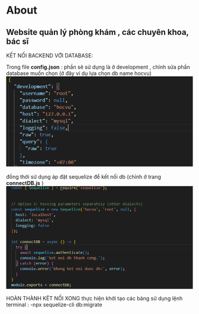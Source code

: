 # About
## Website quản lý phòng khám , các chuyên khoa, bác sĩ

KẾT NỐI BACKEND VỚI DATABASE:

Trong file **config.json** : phần sẽ sử dụng là ở development , chỉnh sửa phần database muốn chọn
(ở đây ví dụ lựa chọn db name hocvu) 
![view](res/data_config.png)

đồng thời sử dụng áp đặt sequelize để kết nối db (chỉnh ở trang **connectDB.js** )
![view](res/sequelize.png)



HOÀN THÀNH KÊT NỐI XONG thực hiện khởi tạo các bảng sử dụng lệnh terminal : 
-npx sequelize-cli db:migrate